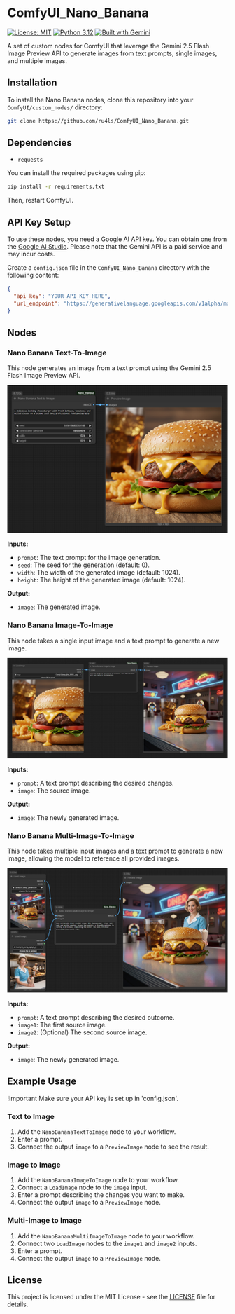 # ComfyUI_Nano_Banana

[![License: MIT](https://img.shields.io/badge/License-MIT-yellow.svg)](https://opensource.org/licenses/MIT)
[![Python 3.12](https://img.shields.io/badge/Python-3.12-blue.svg)](https://www.python.org/downloads/release/python-3120/)
[![Built with Gemini](https://img.shields.io/badge/Built_with-Gemini-blue.svg)](https://deepmind.google/technologies/gemini/)

A set of custom nodes for ComfyUI that leverage the Gemini 2.5 Flash Image Preview API to generate images from text prompts, single images, and multiple images.

## Installation

To install the Nano Banana nodes, clone this repository into your `ComfyUI/custom_nodes/` directory:

```bash
git clone https://github.com/ru4ls/ComfyUI_Nano_Banana.git
```

## Dependencies

*   `requests`

You can install the required packages using pip:

```bash
pip install -r requirements.txt
```

Then, restart ComfyUI.

## API Key Setup

To use these nodes, you need a Google AI API key. You can obtain one from the [Google AI Studio](https://aistudio.google.com/app/apikey). Please note that the Gemini API is a paid service and may incur costs.

Create a `config.json` file in the `ComfyUI_Nano_Banana` directory with the following content:

```json
{
  "api_key": "YOUR_API_KEY_HERE",
  "url_endpoint": "https://generativelanguage.googleapis.com/v1alpha/models/gemini-2.5-flash-image-preview:generateContent"
}
```

## Nodes

### Nano Banana Text-To-Image

This node generates an image from a text prompt using the Gemini 2.5 Flash Image Preview API.

![Text to Image](media/ComfyUI_Nano_Banana-t2i.png)

**Inputs:**

*   `prompt`: The text prompt for the image generation.
*   `seed`: The seed for the generation (default: 0).
*   `width`: The width of the generated image (default: 1024).
*   `height`: The height of the generated image (default: 1024).

**Output:**

*   `image`: The generated image.


### Nano Banana Image-To-Image

This node takes a single input image and a text prompt to generate a new image.

![Image to Image](media/ComfyUI_Nano_Banana-i2i.png)

**Inputs:**

*   `prompt`: A text prompt describing the desired changes.
*   `image`: The source image.

**Output:**

*   `image`: The newly generated image.


### Nano Banana Multi-Image-To-Image

This node takes multiple input images and a text prompt to generate a new image, allowing the model to reference all provided images.

![Multi-Image to Image](media/ComfyUI_Nano_Banana-multi-i2i.png)

**Inputs:**

*   `prompt`: A text prompt describing the desired outcome.
*   `image1`: The first source image.
*   `image2`: (Optional) The second source image.

**Output:**

*   `image`: The newly generated image.


## Example Usage

!Important Make sure your API key is set up in 'config.json'.

### Text to Image

1.  Add the `NanoBananaTextToImage` node to your workflow.
3.  Enter a prompt.
4.  Connect the output `image` to a `PreviewImage` node to see the result.

### Image to Image

1.  Add the `NanoBananaImageToImage` node to your workflow.
2.  Connect a `LoadImage` node to the `image` input.
4.  Enter a prompt describing the changes you want to make.
5.  Connect the output `image` to a `PreviewImage` node.

### Multi-Image to Image

1.  Add the `NanoBananaMultiImageToImage` node to your workflow.
2.  Connect two `LoadImage` nodes to the `image1` and `image2` inputs.
4.  Enter a prompt.
5.  Connect the output `image` to a `PreviewImage` node.


## License

This project is licensed under the MIT License - see the [LICENSE](LICENSE) file for details.
